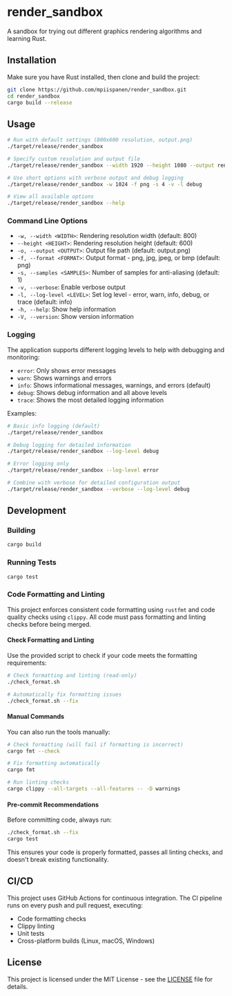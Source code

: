 # render_sandbox

A sandbox for trying out different graphics rendering algorithms and learning Rust.

## Installation

Make sure you have Rust installed, then clone and build the project:

```bash
git clone https://github.com/mpiispanen/render_sandbox.git
cd render_sandbox
cargo build --release
```

## Usage

```bash
# Run with default settings (800x600 resolution, output.png)
./target/release/render_sandbox

# Specify custom resolution and output file
./target/release/render_sandbox --width 1920 --height 1080 --output render.jpg --format jpg

# Use short options with verbose output and debug logging
./target/release/render_sandbox -w 1024 -f png -s 4 -v -l debug

# View all available options
./target/release/render_sandbox --help
```

### Command Line Options

- `-w, --width <WIDTH>`: Rendering resolution width (default: 800)
- `--height <HEIGHT>`: Rendering resolution height (default: 600)
- `-o, --output <OUTPUT>`: Output file path (default: output.png)
- `-f, --format <FORMAT>`: Output format - png, jpg, jpeg, or bmp (default: png)
- `-s, --samples <SAMPLES>`: Number of samples for anti-aliasing (default: 1)
- `-v, --verbose`: Enable verbose output
- `-l, --log-level <LEVEL>`: Set log level - error, warn, info, debug, or trace (default: info)
- `-h, --help`: Show help information
- `-V, --version`: Show version information

### Logging

The application supports different logging levels to help with debugging and monitoring:

- `error`: Only shows error messages
- `warn`: Shows warnings and errors
- `info`: Shows informational messages, warnings, and errors (default)
- `debug`: Shows debug information and all above levels
- `trace`: Shows the most detailed logging information

Examples:
```bash
# Basic info logging (default)
./target/release/render_sandbox

# Debug logging for detailed information
./target/release/render_sandbox --log-level debug

# Error logging only
./target/release/render_sandbox --log-level error

# Combine with verbose for detailed configuration output
./target/release/render_sandbox --verbose --log-level debug
```

## Development

### Building

```bash
cargo build
```

### Running Tests

```bash
cargo test
```

### Code Formatting and Linting

This project enforces consistent code formatting using `rustfmt` and code quality checks using `clippy`. All code must pass formatting and linting checks before being merged.

#### Check Formatting and Linting

Use the provided script to check if your code meets the formatting requirements:

```bash
# Check formatting and linting (read-only)
./check_format.sh

# Automatically fix formatting issues
./check_format.sh --fix
```

#### Manual Commands

You can also run the tools manually:

```bash
# Check formatting (will fail if formatting is incorrect)
cargo fmt --check

# Fix formatting automatically
cargo fmt

# Run linting checks
cargo clippy --all-targets --all-features -- -D warnings
```

#### Pre-commit Recommendations

Before committing code, always run:

```bash
./check_format.sh --fix
cargo test
```

This ensures your code is properly formatted, passes all linting checks, and doesn't break existing functionality.

## CI/CD

This project uses GitHub Actions for continuous integration. The CI pipeline runs on every push and pull request, executing:

- Code formatting checks
- Clippy linting
- Unit tests
- Cross-platform builds (Linux, macOS, Windows)

## License

This project is licensed under the MIT License - see the [LICENSE](LICENSE) file for details.